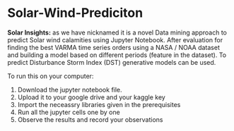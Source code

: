 # Solar-Wind-Prediciton

**Solar Insights:** as we have nicknamed it is a novel Data mining approach to predict Solar wind calamities using Jupyter Notebook. After evaluation for finding the best VARMA time series orders using a NASA / NOAA dataset and building a model based on different periods (feature in the dataset). To predict Disturbance Storm Index (DST) generative models can be used.

To run this on your computer:
1. Download the jupyter notebook file.
2. Upload it to your google drive and your kaggle key
3. Import the neceassry libraries given in the prerequisites
4. Run all the jupyter cells one by one
5. Observe the results and record your observations
